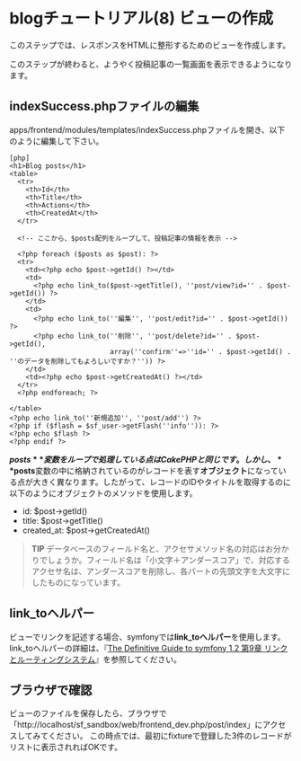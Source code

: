 blogチュートリアル(8) ビューの作成
==================================

このステップでは、レスポンスをHTMLに整形するためのビューを作成します。

このステップが終わると、ようやく投稿記事の一覧画面を表示できるようになります。


indexSuccess.phpファイルの編集
------------------------------

apps/frontend/modules/templates/indexSuccess.phpファイルを開き、以下のように編集して下さい。

	[php]
	<h1>Blog posts</h1>
	<table>
	  <tr>
	    <th>Id</th>
	    <th>Title</th>
	    <th>Actions</th>
	    <th>CreatedAt</th>
	  </tr>
	
	  <!-- ここから、$posts配列をループして、投稿記事の情報を表示 -->
	
	  <?php foreach ($posts as $post): ?>
	  <tr>
	    <td><?php echo $post->getId() ?></td>
	    <td>
	      <?php echo link_to($post->getTitle(), ''post/view?id='' . $post->getId()) ?>
	    </td>
	    <td>
	      <?php echo link_to(''編集'', ''post/edit?id='' . $post->getId()) ?>
	      <?php echo link_to(''削除'', ''post/delete?id='' . $post->getId(),
	                         array(''confirm''=>''id='' . $post->getId() . ''のデータを削除してもよろしいですか？'')) ?>
	    </td>
	    <td><?php echo $post->getCreatedAt() ?></td>
	  </tr>
	  <?php endforeach; ?>
	
	</table>
	<?php echo link_to(''新規追加'', ''post/add'') ?>
	<?php if ($flash = $sf_user->getFlash(''info'')): ?>
	<?php echo $flash ?>
	<?php endif ?>

**$posts**変数をループで処理している点はCakePHPと同じです。
しかし、**$posts**変数の中に格納されているのがレコードを表す**オブジェクト**になっている点が大きく異なります。したがって、レコードのIDやタイトルを取得するのに以下のようにオブジェクトのメソッドを使用します。

- id: $post->getId()
- title: $post->getTitle()
- created_at: $post->getCreatedAt()

> **TIP**
> データベースのフィールド名と、アクセサメソッド名の対応はお分かりでしょうか。フィールド名は「小文字＋アンダースコア」で、対応するアクセサ名は、アンダースコアを削除し、各パートの先頭文字を大文字にしたものになっています。


link_toヘルパー
---------------

ビューでリンクを記述する場合、symfonyでは**link_toヘルパー**を使用します。
link_toヘルパーの詳細は、『[The Definitive Guide to symfony 1.2 第9章 リンクとルーティングシステム](http://symfony.sarabande.jp/book/1.2/09-Links-and-the-Routing-System.html#link.helpers)』を参照してください。


ブラウザで確認
--------------

ビューのファイルを保存したら、ブラウザで「http://localhost/sf_sandbox/web/frontend_dev.php/post/index」にアクセスしてみてください。
この時点では、最初にfixtureで登録した3件のレコードがリストに表示されればOKです。

